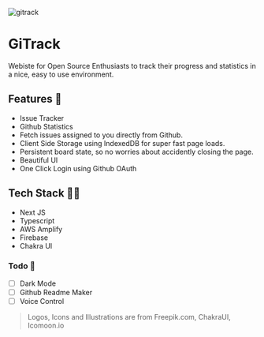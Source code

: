 ![gitrack](https://user-images.githubusercontent.com/17108695/109389356-320d7300-7932-11eb-8eb4-2e1e050e0362.png)

# GiTrack

Webiste for Open Source Enthusiasts to track their progress and statistics in a nice, easy to use environment.

## Features 👀

- Issue Tracker
- Github Statistics
- Fetch issues assigned to you directly from Github.
- Client Side Storage using IndexedDB for super fast page loads.
- Persistent board state, so no worries about accidently closing the page.
- Beautiful UI
- One Click Login using Github OAuth

## Tech Stack 👩‍💻
- Next JS
- Typescript
- AWS Amplify
- Firebase
- Chakra UI

### Todo 📝
- [ ] Dark Mode
- [ ] Github Readme Maker
- [ ] Voice Control

> Logos, Icons and Illustrations are from Freepik.com, ChakraUI, Icomoon.io
